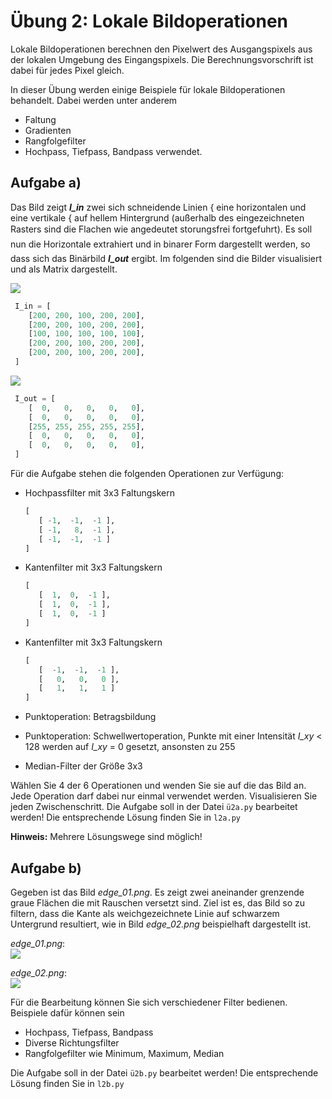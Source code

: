 # Übung 2:  Lokale Bildoperationen

Lokale Bildoperationen berechnen den Pixelwert des Ausgangspixels aus der lokalen Umgebung des Eingangspixels. Die 
Berechnungsvorschrift ist dabei für jedes Pixel gleich.

In dieser Übung werden einige Beispiele für lokale Bildoperationen behandelt. Dabei werden unter anderem
  - Faltung
  - Gradienten 
  - Rangfolgefilter
  - Hochpass, Tiefpass, Bandpass
verwendet.

## Aufgabe a)
Das Bild zeigt ***I_in*** zwei sich schneidende Linien { eine horizontalen und eine vertikale { auf hellem
Hintergrund (außerhalb des eingezeichneten Rasters sind die Flachen wie angedeutet storungsfrei
fortgefuhrt). Es soll nun die Horizontale extrahiert und in binarer Form dargestellt werden, so dass
sich das Binärbild ***I_out*** ergibt. Im folgenden sind 
die Bilder visualisiert und als Matrix dargestellt. 


![](./data/cross1.png) 
```python
 I_in = [
    [200, 200, 100, 200, 200],
    [200, 200, 100, 200, 200],
    [100, 100, 100, 100, 100],
    [200, 200, 100, 200, 200],
    [200, 200, 100, 200, 200],
 ]
```

![](./data/cross2.png)
```python
 I_out = [
    [  0,   0,   0,   0,   0],
    [  0,   0,   0,   0,   0],
    [255, 255, 255, 255, 255],
    [  0,   0,   0,   0,   0],
    [  0,   0,   0,   0,   0],
 ]
```

Für die Aufgabe stehen die folgenden Operationen zur Verfügung:

 - Hochpassfilter mit 3x3 Faltungskern
   
    ```python
    [
       [ -1,  -1,  -1 ],
       [ -1,   8,  -1 ],
       [ -1,  -1,  -1 ]
    ]
    ```
 - Kantenfilter mit 3x3 Faltungskern
   
    ```python
    [
       [  1,  0,  -1 ],
       [  1,  0,  -1 ],
       [  1,  0,  -1 ]
    ]
    ```
 - Kantenfilter mit 3x3 Faltungskern
   
    ```python
    [
       [  -1,  -1,  -1 ],
       [   0,   0,   0 ],
       [   1,   1,   1 ]
    ]
    ```
 - Punktoperation: Betragsbildung
 - Punktoperation: Schwellwertoperation, Punkte mit einer Intensität *I_xy* < 128 werden auf *I_xy* = 0 gesetzt, ansonsten zu 255
 - Median-Filter der Größe 3x3
    
Wählen Sie 4 der 6 Operationen und wenden Sie sie auf die das Bild an. Jede Operation darf dabei nur einmal verwendet werden.
Visualisieren Sie jeden Zwischenschritt.
Die Aufgabe soll in der Datei `ü2a.py` bearbeitet werden! Die entsprechende Lösung finden Sie in `l2a.py`

**Hinweis:** Mehrere Lösungswege sind möglich! 


## Aufgabe b)
Gegeben ist das Bild *edge_01.png*. Es zeigt zwei aneinander grenzende graue Flächen die mit Rauschen
versetzt sind. Ziel ist es, das Bild so zu filtern, dass die Kante als weichgezeichnete Linie auf
schwarzem Untergrund resultiert, wie in Bild *edge_02.png* beispielhaft dargestellt ist.

*edge_01.png*:  
![](./data/edge_01.png)

*edge_02.png*:  
![](./data/edge_02.png) 

Für die Bearbeitung können Sie sich verschiedener Filter bedienen. Beispiele dafür können sein
 - Hochpass, Tiefpass, Bandpass
 - Diverse Richtungsfilter
 - Rangfolgefilter wie Minimum, Maximum, Median

Die Aufgabe soll in der Datei `ü2b.py` bearbeitet werden! Die entsprechende Lösung finden Sie in `l2b.py`
